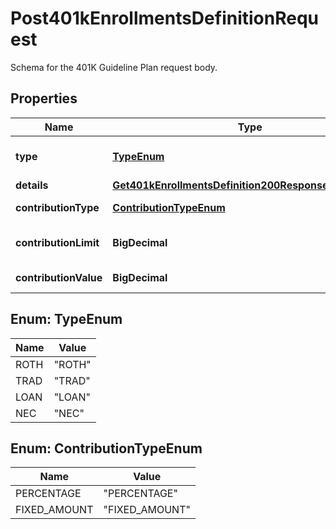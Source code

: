 

# Post401kEnrollmentsDefinitionRequest

Schema for the 401K Guideline Plan request body.

## Properties

| Name | Type | Description | Notes |
|------------ | ------------- | ------------- | -------------|
|**type** | [**TypeEnum**](#TypeEnum) | Type of the contribution for 401k. |  |
|**details** | [**Get401kEnrollmentsDefinition200ResponseInnerDetails**](Get401kEnrollmentsDefinition200ResponseInnerDetails.md) |  |  [optional] |
|**contributionType** | [**ContributionTypeEnum**](#ContributionTypeEnum) | Type of contribution. |  [optional] |
|**contributionLimit** | **BigDecimal** | Maximum limit of contribution. |  |
|**contributionValue** | **BigDecimal** | Value of the contribution. |  [optional] |



## Enum: TypeEnum

| Name | Value |
|---- | -----|
| ROTH | &quot;ROTH&quot; |
| TRAD | &quot;TRAD&quot; |
| LOAN | &quot;LOAN&quot; |
| NEC | &quot;NEC&quot; |



## Enum: ContributionTypeEnum

| Name | Value |
|---- | -----|
| PERCENTAGE | &quot;PERCENTAGE&quot; |
| FIXED_AMOUNT | &quot;FIXED_AMOUNT&quot; |



